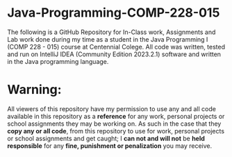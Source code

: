 # Java-Programming-COMP-228-015
The following is a GitHub Repository for In-Class work, Assignments and Lab work done during my time as a student in the Java Programming I (COMP 228 - 015) course at Centennial Colege. All code was written, tested and run on IntelliJ IDEA (Community Edition 2023.2.1) software and written in the Java programming language.

# Warning:
All viewers of this repository have my permission to use any and all code available in this repository as a **reference** for any work, personal projects or school assignments they may be working on. As such in the case that they **copy any or all code**, from this repository to use for work, personal projects or school assignments and get caught; I **can not and will not** be **held responsible** for any **fine, punishment or penalization** you may receive.
